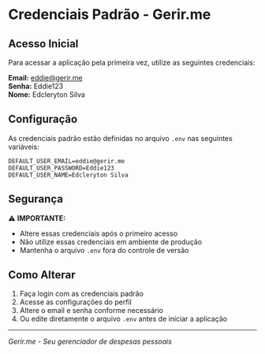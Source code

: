 # Credenciais Padrão - Gerir.me

## Acesso Inicial

Para acessar a aplicação pela primeira vez, utilize as seguintes credenciais:

**Email:** eddie@gerir.me  
**Senha:** Eddie123  
**Nome:** Edcleryton Silva

## Configuração

As credenciais padrão estão definidas no arquivo `.env` nas seguintes variáveis:

```env
DEFAULT_USER_EMAIL=eddie@gerir.me
DEFAULT_USER_PASSWORD=Eddie123
DEFAULT_USER_NAME=Edcleryton Silva
```

## Segurança

⚠️ **IMPORTANTE:** 
- Altere essas credenciais após o primeiro acesso
- Não utilize essas credenciais em ambiente de produção
- Mantenha o arquivo `.env` fora do controle de versão

## Como Alterar

1. Faça login com as credenciais padrão
2. Acesse as configurações do perfil
3. Altere o email e senha conforme necessário
4. Ou edite diretamente o arquivo `.env` antes de iniciar a aplicação

---

*Gerir.me - Seu gerenciador de despesas pessoais*